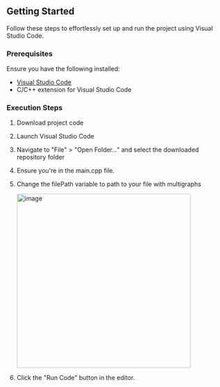 
## Getting Started

Follow these steps to effortlessly set up and run the project using Visual Studio Code.

### Prerequisites

Ensure you have the following installed:

- [Visual Studio Code](https://code.visualstudio.com/)
- C/C++ extension for Visual Studio Code

### Execution Steps

1. Download project code
2. Launch Visual Studio Code
3. Navigate to "File" > "Open Folder..." and select the downloaded repository folder
4. Ensure you're in the main.cpp file.
5. Change the filePath variable to path to your file with multigraphs
   
   <img src="https://github.com/petercieslak/aac/assets/126785649/7deecfc4-0c9f-44ca-b9cf-aed81b6575d3" alt="image" width="400" />

7. Click the "Run Code" button in the editor.
